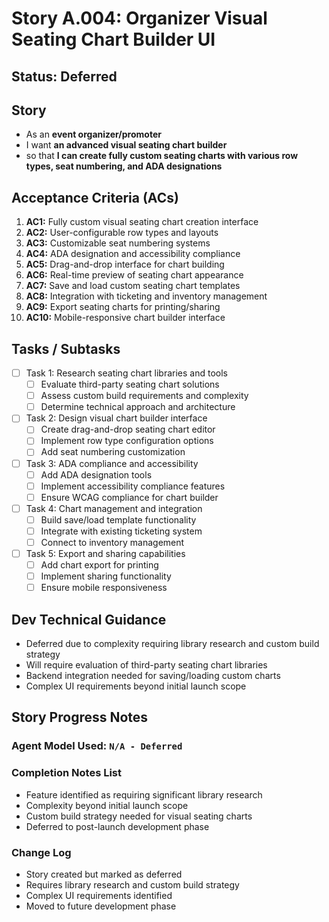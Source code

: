 # Story A.004: Organizer Visual Seating Chart Builder UI

## Status: Deferred

## Story

- As an **event organizer/promoter**
- I want **an advanced visual seating chart builder**
- so that **I can create fully custom seating charts with various row types, seat numbering, and ADA designations**

## Acceptance Criteria (ACs)

1. **AC1:** Fully custom visual seating chart creation interface
2. **AC2:** User-configurable row types and layouts
3. **AC3:** Customizable seat numbering systems
4. **AC4:** ADA designation and accessibility compliance
5. **AC5:** Drag-and-drop interface for chart building
6. **AC6:** Real-time preview of seating chart appearance
7. **AC7:** Save and load custom seating chart templates
8. **AC8:** Integration with ticketing and inventory management
9. **AC9:** Export seating charts for printing/sharing
10. **AC10:** Mobile-responsive chart builder interface

## Tasks / Subtasks

- [ ] Task 1: Research seating chart libraries and tools
  - [ ] Evaluate third-party seating chart solutions
  - [ ] Assess custom build requirements and complexity
  - [ ] Determine technical approach and architecture
- [ ] Task 2: Design visual chart builder interface
  - [ ] Create drag-and-drop seating chart editor
  - [ ] Implement row type configuration options
  - [ ] Add seat numbering customization
- [ ] Task 3: ADA compliance and accessibility
  - [ ] Add ADA designation tools
  - [ ] Implement accessibility compliance features
  - [ ] Ensure WCAG compliance for chart builder
- [ ] Task 4: Chart management and integration
  - [ ] Build save/load template functionality
  - [ ] Integrate with existing ticketing system
  - [ ] Connect to inventory management
- [ ] Task 5: Export and sharing capabilities
  - [ ] Add chart export for printing
  - [ ] Implement sharing functionality
  - [ ] Ensure mobile responsiveness

## Dev Technical Guidance

- Deferred due to complexity requiring library research and custom build strategy
- Will require evaluation of third-party seating chart libraries
- Backend integration needed for saving/loading custom charts
- Complex UI requirements beyond initial launch scope

## Story Progress Notes

### Agent Model Used: `N/A - Deferred`

### Completion Notes List

- Feature identified as requiring significant library research
- Complexity beyond initial launch scope
- Custom build strategy needed for visual seating charts
- Deferred to post-launch development phase

### Change Log

- Story created but marked as deferred
- Requires library research and custom build strategy
- Complex UI requirements identified
- Moved to future development phase 